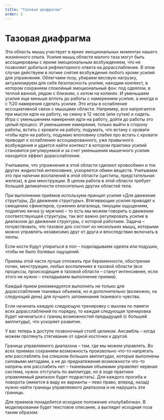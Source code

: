 ```yaml
---
title: "Тазовая диафрагма"
order: 2
---
```


# Тазовая диафрагма

Эта область мышц участвует в ярких эмоциональных моментах нашего жизненного опыта. Усилия мышц области малого таза могут быть ассоциированы с ярким эмоциональным возбуждением, что не позволяет добиться рефлекторного ответа на дорасслабление. В этом случае действуем в логике снятия возбуждения любого кроме усилий для упражнения. Облегчаем позу, убираем весовую нагрузку, актуализируем для себя безопасность усилия, находим контекст, в котором сохраняем спокойный эмоциональный фон: под одеялом, в теплой ванной, рядом с близким, с котом на коленях. И уменьшаем усилия еще меньше вплоть до работы с намерением усилия, а иногда и с 1\20 намерения сделать усилие. Это игры в ослабление ассоциативной связи с мышцами области. Например, все напрягается при мысли идти на работу, на смену в 12 часов (или сутки) и сидеть. Игра с уменьшением намерения идти на работу, дойти до работы это целый процесс. И уменьшение намерения, только выйти в сторону работы, встать с кровати на работу, подумать, что встану с кровати чтобы идти на работу, подумаю вполовину слабее про встать с кровати приводит к ослаблению ассоциированного, уже привычного возбуждения и удается найти контекст в котором практика усилий становится регулируемой и за счет уменьшения мышечного усилия находится эффект дорасслабления.

Учитываем, что упражнения в этой области сделают кровообмен и ток других жидкостей интенсивнее, ускоряется обмен веществ. Учитываем это при наличии воспалений в этой области (циститы, предстательная железа), в дни менструации. В целом работа в этой области требует большей деликатности относительно других областей тела.

При выполнении приёмов используем принцип усилия «Для движения структуры, До движения структуры». Втягивающие усилия приводят к смещению сфинктеров, сужению влагалища, тянущим ощущениям, поднятию яичка (у мужчин) – то есть мы можем говорить о движении соответствующей структуры, так вот важно регулировать усилие в диапазоне до движения структуры, с которой работаем. Задача – почувствовать, что тазовое дно состоит из нескольких мышц, которыми можно управлять независимо друг от друга и впоследствии включать в ленты.

Если кости будут упираться в пол – подкладываем одеяла или подушки, чтобы не было болевых ощущений.

Приемы этой части лучше отложить при беременности, обострении почек, менструации, любых воспалениях в тазовой области (все процессы, происходящие в тазовой области – станут интенсивнее, если этого не нужно – откладываем выполнение приема).

Каждый прием рекомендуется выполнять не только для дорасслабления тканевых объемов, но и дополнительно (возможно, на следующий день) для лучшего запоминания тканевого чувства.

Если начинать каждую следующую тренировку с вызова по памяти всех дорасслаблений по порядку, то каждая следующая тренировка будет начинаться с границ возможностей предыдущей (с большей амплитуды), что ускоряет развитие.

У вас теперь в доступе позвоночный столб целиком. Ансамбль – когда можем протянуть стягивание от одной косточки к другой.

Граница управляемого диапазона – там, где мы можем управлять. Во всех приемах сохраняем возможность произвольно что-то напрягать или расслаблять (на слишком больших амплитудах, которые выполнены силовыми методами, а не до преднатяжения возможности что-то напрячь или расслабить нет – тканевыми объемами управляет нервная система, нужно отступать по амплитуде, но в ходе практики управляемый диапазон будет подрастать). Для каждого прогиба и поворота (имеется в виду их варианты – лево право, вперед, назад) нужно найти границы управляемого диапазона и не нарушать эти границы.

Для приемов понадобится исходное положение «полубабочка». В моделировании будет текстовое описание, а выглядит исходная поза таким образом: